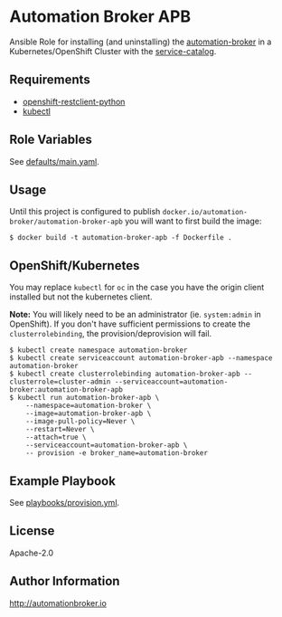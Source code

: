Automation Broker APB
=========

Ansible Role for installing (and uninstalling) the
[automation-broker](http://automation-broker.io) in a Kubernetes/OpenShift
Cluster with the
[service-catalog](https://github.com/kubernetes-incubator/service-catalog).

Requirements
------------

- [openshift-restclient-python](https://github.com/openshift/openshift-restclient-python)
- [kubectl](https://kubernetes.io/docs/tasks/tools/install-kubectl/)

Role Variables
--------------

See [defaults/main.yaml](defaults/main.yaml).

Usage
-----

Until this project is configured to publish `docker.io/automation-broker/automation-broker-apb`
you will want to first build the image:

```
$ docker build -t automation-broker-apb -f Dockerfile .
```

## OpenShift/Kubernetes

You may replace `kubectl` for `oc` in the case you have the origin client
installed but not the kubernetes client.

**Note:** You will likely need to be an administrator (ie. `system:admin` in OpenShift).
If you don't have sufficient permissions to create the `clusterrolebinding`,
the provision/deprovision will fail.

```
$ kubectl create namespace automation-broker
$ kubectl create serviceaccount automation-broker-apb --namespace automation-broker
$ kubectl create clusterrolebinding automation-broker-apb --clusterrole=cluster-admin --serviceaccount=automation-broker:automation-broker-apb
$ kubectl run automation-broker-apb \
    --namespace=automation-broker \
    --image=automation-broker-apb \
    --image-pull-policy=Never \
    --restart=Never \
    --attach=true \
    --serviceaccount=automation-broker-apb \
    -- provision -e broker_name=automation-broker
```

Example Playbook
----------------

See [playbooks/provision.yml](playbooks/provision.yml).

License
-------

Apache-2.0

Author Information
------------------

http://automationbroker.io
